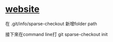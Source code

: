 # [website](https://denghongli1021.github.io/Album.github.io/)

在 .git/info/sparse-checkout 新增folder path

接下來在command line打 git sparse-checkout init
